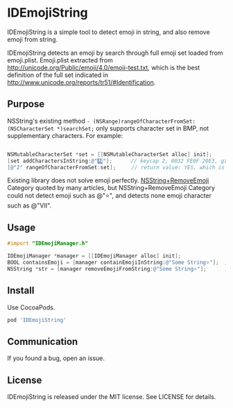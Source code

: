 # IDEmojiString

IDEmojiString is a simple tool to detect emoji in string, and also remove emoji from string.  

IDEmojiString detects an emoji by search through full emoji set loaded from emoji.plist. Emoji.plist extracted from http://unicode.org/Public/emoji/4.0/emoji-test.txt, which is the best definition of the full set indicated in http://www.unicode.org/reports/tr51/#Identification.


## Purpose

NSString's existing method ```- (NSRange)rangeOfCharacterFromSet:(NSCharacterSet *)searchSet;``` only supports character set in BMP, not supplementary characters. For example:

```objective-c

NSMutableCharacterSet *set = [[NSMutableCharacterSet alloc] init];
[set addCharactersInString:@"2️⃣"];      // keycap 2, 0032 FE0F 20E3, github seems not supporting this emoji. Check from http://www.iemoji.com/view/emoji/296/symbols/keycap-2 
[@"2" rangeOfCharacterFromSet:set];     // return value: YES, which is not reasonable 

```

Existing library does not solve emoji perfectly. [NSString+RemoveEmoji](https://github.com/woxtu/NSString-RemoveEmoji) Category quoted by many articles, but NSString+RemoveEmoji Category could not detect emoji such as @"⭐", and detects none emoji character such as @"Ⅶ". 


## Usage

```objective-c
#import "IDEmojiManager.h"

IDEmojiManager *manager = [[IDEmojiManager alloc] init];
BOOL containsEmoji = [manager containEmojiInString:@"Some String⭐"];  // return value: YES
NSString *str = [manager removeEmojiFromString:@"Some String⭐"];      // return value: Some String

```


## Install

Use CocoaPods.

```ruby
pod 'IDEmojiString'
```


## Communication

If you found a bug, open an issue.


## License

IDEmojiString is released under the MIT license. See LICENSE for details.

